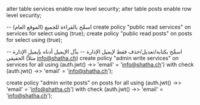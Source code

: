 alter table services enable row level security;
alter table posts enable row level security;

-- اسمِّح بالقراءة للجميع (الموقع العام)
create policy "public read services" on services for select using (true);
create policy "public read posts" on posts for select using (true);

-- اسمِّح بكتابة/تعديل/حذف فقط لإيميل الإدارة
-- بدِّل الإيميل أدناه بإيميل الإدارة الحقيقي (مثلاً info@shatha.ch)
create policy "admin write services" on services
for all using (auth.jwt() ->> 'email' = 'info@shatha.ch')
with check (auth.jwt() ->> 'email' = 'info@shatha.ch');

create policy "admin write posts" on posts
for all using (auth.jwt() ->> 'email' = 'info@shatha.ch')
with check (auth.jwt() ->> 'email' = 'info@shatha.ch');
